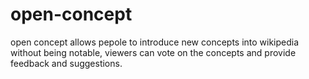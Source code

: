 # open-concept
open concept allows pepole to introduce new concepts into wikipedia without being notable, viewers can vote on the concepts and provide feedback and suggestions.

